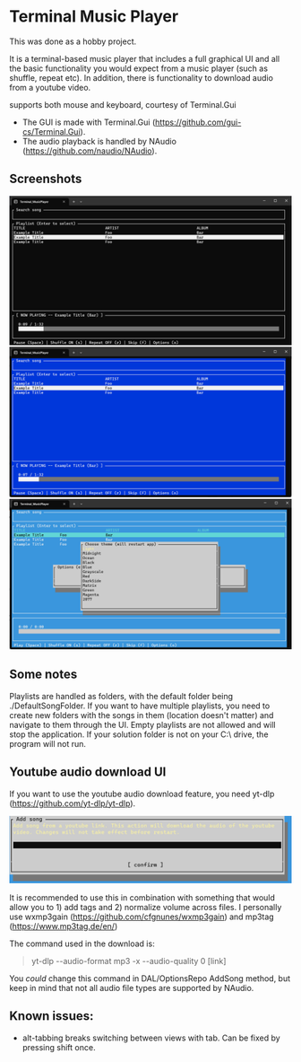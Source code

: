 ﻿# Terminal Music Player

This was done as a hobby project.

It is a terminal-based music player that includes a full graphical UI and all the basic functionality you would expect from a music player (such as shuffle, repeat etc). In addition, there is functionality to download audio from a youtube video.

supports both mouse and keyboard, courtesy of Terminal.Gui

* The GUI is made with Terminal.Gui (https://github.com/gui-cs/Terminal.Gui).
* The audio playback is handled by NAudio (https://github.com/naudio/NAudio).

## Screenshots

![theme black](./screenshots/screenshot1.png)
![theme blue](./screenshots/screenshot2.png)
![theme select](./screenshots/screenshot-themes.png)

## Some notes

Playlists are handled as folders, with the default folder being ./DefaultSongFolder. If you want to have multiple playlists, you need to create new folders with the songs in them (location doesn't matter) and navigate to them through the UI. Empty playlists are not allowed and will stop the application. If your solution folder is not on your C:\ drive, the program will not run.

## Youtube audio download UI
If you want to use the youtube audio download feature, you need yt-dlp (https://github.com/yt-dlp/yt-dlp).

![youtube download window](./screenshots/screenshot-yt-d.png)

It is recommended to use this in combination with something that would allow you to 1) add tags and 2) normalize volume across files. I personally use wxmp3gain (https://github.com/cfgnunes/wxmp3gain) and mp3tag (https://www.mp3tag.de/en/)

The command used in the download is: 
> yt-dlp --audio-format mp3 -x --audio-quality 0 [link]

You _could_ change this command in DAL/OptionsRepo AddSong method, but keep in mind that not all audio file types are supported by NAudio.  

## Known issues:
* alt-tabbing breaks switching between views with tab. Can be fixed by pressing shift once.
